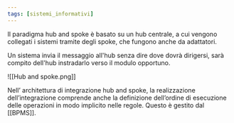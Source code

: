 ```yaml
---
tags: [sistemi_informativi]
---
```

Il paradigma hub and spoke è basato su un hub centrale, a cui vengono collegati i sistemi tramite degli spoke, che fungono anche da adattatori.

Un sistema invia il messaggio all'hub senza dire dove dovrà dirigersi, sarà compito dell'hub instradarlo verso il modulo opportuno.

![[Hub and spoke.png]]

Nell’ architettura di integrazione hub and spoke, la realizzazione dell’integrazione comprende anche la definizione dell’ordine di esecuzione delle operazioni in modo implicito nelle regole. Questo è gestito dal [[BPMS]].